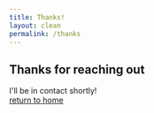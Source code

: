 ```yaml
---
title: Thanks!
layout: clean
permalink: /thanks
---
```


## Thanks for reaching out
I'll be in contact shortly!
<br/>
[return to home]({{site.baseurl}}/)